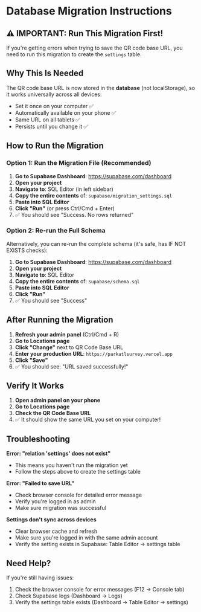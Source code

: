 # Database Migration Instructions

## ⚠️ IMPORTANT: Run This Migration First!

If you're getting errors when trying to save the QR code base URL, you need to run this migration to create the `settings` table.

## Why This Is Needed

The QR code base URL is now stored in the **database** (not localStorage), so it works universally across all devices:
- Set it once on your computer ✅
- Automatically available on your phone ✅
- Same URL on all tablets ✅
- Persists until you change it ✅

## How to Run the Migration

### Option 1: Run the Migration File (Recommended)

1. **Go to Supabase Dashboard**: https://supabase.com/dashboard
2. **Open your project**
3. **Navigate to**: SQL Editor (in left sidebar)
4. **Copy the entire contents** of: `supabase/migration_settings.sql`
5. **Paste into SQL Editor**
6. **Click "Run"** (or press Ctrl/Cmd + Enter)
7. ✅ You should see "Success. No rows returned"

### Option 2: Re-run the Full Schema

Alternatively, you can re-run the complete schema (it's safe, has IF NOT EXISTS checks):

1. **Go to Supabase Dashboard**: https://supabase.com/dashboard
2. **Open your project**
3. **Navigate to**: SQL Editor
4. **Copy the entire contents** of: `supabase/schema.sql`
5. **Paste into SQL Editor**
6. **Click "Run"**
7. ✅ You should see "Success"

## After Running the Migration

1. **Refresh your admin panel** (Ctrl/Cmd + R)
2. **Go to Locations page**
3. **Click "Change"** next to QR Code Base URL
4. **Enter your production URL**: `https://parkatlsurvey.vercel.app`
5. **Click "Save"**
6. ✅ You should see: "URL saved successfully!"

## Verify It Works

1. **Open admin panel on your phone**
2. **Go to Locations page**
3. **Check the QR Code Base URL**
4. ✅ It should show the same URL you set on your computer!

## Troubleshooting

**Error: "relation 'settings' does not exist"**
- This means you haven't run the migration yet
- Follow the steps above to create the settings table

**Error: "Failed to save URL"**
- Check browser console for detailed error message
- Verify you're logged in as admin
- Make sure migration was successful

**Settings don't sync across devices**
- Clear browser cache and refresh
- Make sure you're logged in with the same admin account
- Verify the setting exists in Supabase: Table Editor → settings table

## Need Help?

If you're still having issues:
1. Check the browser console for error messages (F12 → Console tab)
2. Check Supabase logs (Dashboard → Logs)
3. Verify the settings table exists (Dashboard → Table Editor → settings)
